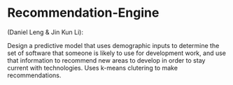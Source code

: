 # Recommendation-Engine
(Daniel Leng & Jin Kun Li):

Design a predictive model that uses demographic inputs to determine the set of
software that someone is likely to use for development work, and use that
information to recommend new areas to develop in order to stay current with
technologies. Uses k-means clutering to make recommendations.

